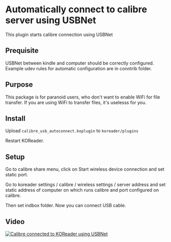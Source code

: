 Automatically connect to calibre server using USBNet
====================================================

This plugin starts calibre connection using USBNet

Prequisite
----------

USBNet between kindle and computer should be correctly configured. Example
udev rules for automatic configuration are in conntrib folder.

Purpose
-------

This package is for paranoid users, who don't want to enable WiFi for file
transfer. If you are using WiFi to transfer files, it's uselesss for you.

Install
-------

Upload ``calibre_usb_autoconnect.koplugin`` to ``koreader/plugins``

Restart KOReader.

Setup
-----

Go to calibre share menu, click on Start wireless device connection and set
static port.

Go to koreader settings / calibre / wireless settings / server address and set
static address of computer on which runs calibre and port configured on calibre.

Then set indbox folder. Now you can connect USB cable.


Video
-----

[![Calibre connected to KOReader using USBNet](https://img.youtube.com/vi/qPahONVbgzo/maxresdefault.jpg)](http://www.youtube.com/watch?v=qPahONVbgzo "Calibre connected to KOReader using USBNet")

